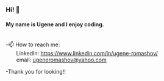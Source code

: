 ### Hi! 👋

<!--
**yromashov/yromashov** is a ✨ _special_ ✨ repository because its `README.md` (this file) appears on your GitHub profile.

Here are some ideas to get you started:

- 🔭 I’m currently working on ...
- 🌱 I’m currently learning ...
- 👯 I’m looking to collaborate on ...
- 🤔 I’m looking for help with ...
- 💬 Ask me about ...
- 📫 How to reach me: ...
- 😄 Pronouns: ...
- ⚡ Fun fact: ...
-->

#### My name is Ugene and I enjoy coding.  

</br>-📫 How to reach me:
		</br>&nbsp;&nbsp;&nbsp;&nbsp;&nbsp;&nbsp;&nbsp;LinkedIn: https://www.linkedin.com/in/ugene-romashov/
		</br>&nbsp;&nbsp;&nbsp;&nbsp;&nbsp;&nbsp;&nbsp;email: ugeneromashov@yahoo.com 
    
   
    
-Thank you for looking!!
